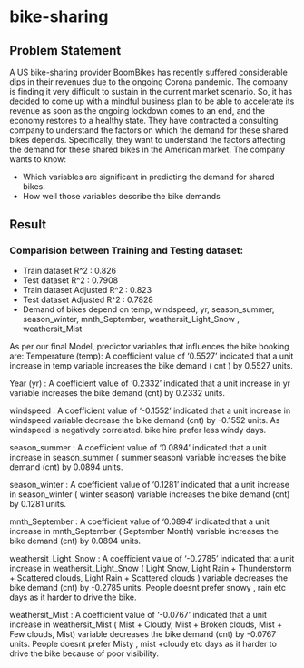 # bike-sharing  
## Problem Statement
A US bike-sharing provider BoomBikes has recently suffered considerable dips in their revenues due to the ongoing Corona pandemic. The company is finding it very difficult to sustain in the current market scenario. So, it has decided to come up with a mindful business plan to be able to accelerate its revenue as soon as the ongoing lockdown comes to an end, and the economy restores to a healthy state. 
They have contracted a consulting company to understand the factors on which the demand for these shared bikes depends. Specifically, they want to understand the factors affecting the demand for these shared bikes in the American market. The company wants to know:

  - Which variables are significant in predicting the demand for shared bikes.
  - How well those variables describe the bike demands

## Result
### Comparision between Training and Testing dataset:
- Train dataset R^2 : 0.826
- Test dataset R^2 : 0.7908
- Train dataset Adjusted R^2 : 0.823
- Test dataset Adjusted R^2 : 0.7828
- Demand of bikes depend on temp, windspeed, yr, season_summer, season_winter, mnth_September, weathersit_Light_Snow , weathersit_Mist

As per our final Model, predictor variables that influences the bike booking are:
Temperature (temp): A coefficient value of ‘0.5527’ indicated that a unit increase in temp variable increases the bike demand ( cnt ) by 0.5527 units.

Year (yr) : A coefficient value of ‘0.2332’ indicated that a unit increase in yr variable increases the bike demand (cnt) by 0.2332 units.

windspeed : A coefficient value of ‘-0.1552’ indicated that a unit increase in windspeed variable decrease the bike demand (cnt) by -0.1552 units. As windspeed is negatively correlated. bike hire prefer less windy days.

season_summer : A coefficient value of ‘0.0894’ indicated that a unit increase in season_summer ( summer season) variable increases the bike demand (cnt) by 0.0894 units.

season_winter : A coefficient value of ‘0.1281’ indicated that a unit increase in season_winter ( winter season) variable increases the bike demand (cnt) by 0.1281 units.

mnth_September : A coefficient value of ‘0.0894’ indicated that a unit increase in mnth_September ( September Month) variable increases the bike demand (cnt) by 0.0894 units.

weathersit_Light_Snow : A coefficient value of ‘-0.2785’ indicated that a unit increase in weathersit_Light_Snow ( Light Snow, Light Rain + Thunderstorm + Scattered clouds, Light Rain + Scattered clouds ) variable decreases the bike demand (cnt) by -0.2785 units. People doesnt prefer snowy , rain etc days as it harder to drive the bike.

weathersit_Mist : A coefficient value of ‘-0.0767’ indicated that a unit increase in weathersit_Mist ( Mist + Cloudy, Mist + Broken clouds, Mist + Few clouds, Mist) variable decreases the bike demand (cnt) by -0.0767 units. People doesnt prefer Misty , mist +cloudy etc days as it harder to drive the bike because of poor visibility.
